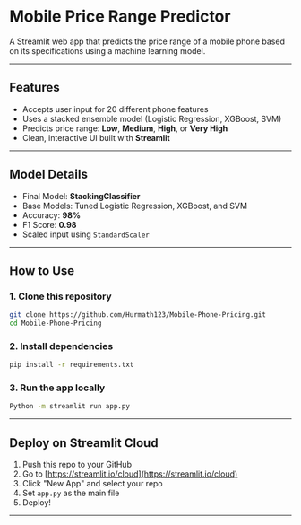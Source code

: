 # Mobile Price Range Predictor

A Streamlit web app that predicts the price range of a mobile phone based on its specifications using a machine learning model.

---

## Features

- Accepts user input for 20 different phone features
- Uses a stacked ensemble model (Logistic Regression, XGBoost, SVM)
- Predicts price range: **Low**, **Medium**, **High**, or **Very High**
- Clean, interactive UI built with **Streamlit**

---

## Model Details

- Final Model: **StackingClassifier**
- Base Models: Tuned Logistic Regression, XGBoost, and SVM
- Accuracy: **98%**
- F1 Score: **0.98**
- Scaled input using `StandardScaler`

---

## How to Use

### 1. Clone this repository
```bash
git clone https://github.com/Hurmath123/Mobile-Phone-Pricing.git
cd Mobile-Phone-Pricing
```

### 2. Install dependencies
```bash
pip install -r requirements.txt
```

### 3. Run the app locally
```bash
Python -m streamlit run app.py
```

---

## Deploy on Streamlit Cloud

1. Push this repo to your GitHub
2. Go to [https://streamlit.io/cloud](https://streamlit.io/cloud)
3. Click "New App" and select your repo
4. Set `app.py` as the main file
5. Deploy!

---


